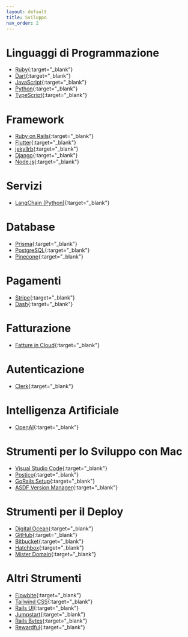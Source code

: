 ```yaml
---
layout: default
title: Sviluppo
nav_order: 2
---
```


# Linguaggi di Programmazione
- [Ruby](https://www.ruby-lang.org/it/){:target="_blank"}
- [Dart](https://dart.dev/){:target="_blank"}
- [JavaScript](https://developer.mozilla.org/en-US/docs/Web/JavaScript){:target="_blank"}
- [Python](https://www.python.org/){:target="_blank"}
- [TypeScript](https://www.typescriptlang.org/){:target="_blank"}

# Framework
- [Ruby on Rails](https://rubyonrails.org/){:target="_blank"}
- [Flutter](https://flutter.dev/){:target="_blank"}
- [jekyllrb](https://jekyllrb.com/){:target="_blank"}
- [Django](https://www.djangoproject.com/){:target="_blank"}
- [Node.js](https://nodejs.org/en){:target="_blank"}




# Servizi
- [LangChain (Python)](https://python.langchain.com/){:target="_blank"}

# Database
- [Prisma](https://www.prisma.io/){:target="_blank"}
- [PostgreSQL](https://www.postgresql.org/){:target="_blank"}
- [Pinecone](https://www.pinecone.io/){:target="_blank"}

# Pagamenti
- [Stripe](https://stripe.com/){:target="_blank"}
- [Dash](https://www.dash.org/){:target="_blank"}

# Fatturazione
- [Fatture in Cloud](https://www.fattureincloud.it/){:target="_blank"}

# Autenticazione
- [Clerk](https://clerk.com/){:target="_blank"}

# Intelligenza Artificiale
- [OpenAI](https://open.ai/){:target="_blank"}

# Strumenti per lo Sviluppo con Mac
- [Visual Studio Code](https://code.visualstudio.com/){:target="_blank"}
- [Postico](https://eggerapps.at/postico2/){:target="_blank"}
- [GoRails Setup](https://gorails.com/setup/macos/13-ventura){:target="_blank"}
- [ASDF Version Manager](https://asdf-vm.com/){:target="_blank"}

# Strumenti per il Deploy
- [Digital Ocean](https://www.digitalocean.com/){:target="_blank"}
- [GitHub](https://github.com/){:target="_blank"}
- [Bitbucket](https://bitbucket.org/){:target="_blank"}
- [Hatchbox](https://hatchbox.io/){:target="_blank"}
- [Mister Domain](https://misterdomain.eu/){:target="_blank"}

# Altri Strumenti
- [Flowbite](https://flowbite.com/){:target="_blank"}
- [Tailwind CSS](https://tailwindcss.com/){:target="_blank"}
- [Rails UI](https://railsui.com/){:target="_blank"}
- [Jumpstart](https://jumpstartrails.com/){:target="_blank"}
- [Rails Bytes](https://railsbytes.com/){:target="_blank"}
- [Rewardful](https://getrewardful.com/){:target="_blank"}
